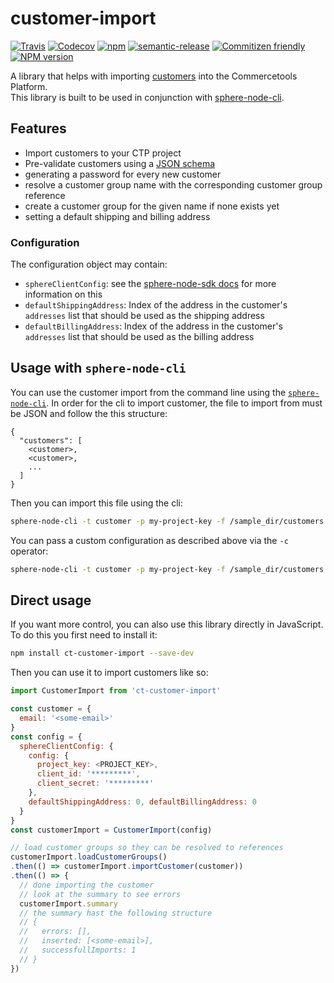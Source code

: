 # customer-import

[![Travis][travis-badge]][travis-url]
[![Codecov][codecov-badge]][codecov-url]
[![npm][npm-lic-badge]][npm-lic-url]
[![semantic-release][semantic-release-badge]][semantic-release-url]
[![Commitizen friendly][commitizen-badge]][commitizen-url]
[![NPM version][npm-image]][npm-url]

A library that helps with importing [customers](http://dev.commercetools.com/http-api-projects-customers.html) into the Commercetools Platform.  
This library is built to be used in conjunction with [sphere-node-cli](https://github.com/sphereio/sphere-node-cli).

## Features
- Import customers to your CTP project
- Pre-validate customers using a [JSON schema](https://github.com/sphereio/customer-import/blob/master/src/schema.js)
- generating a password for every new customer
- resolve a customer group name with the corresponding customer group reference
- create a customer group for the given name if none exists yet
- setting a default shipping and billing address

### Configuration
The configuration object may contain:
- `sphereClientConfig`: see the [sphere-node-sdk docs](http://sphereio.github.io/sphere-node-sdk/) for more information on this
- `defaultShippingAddress`: Index of the address in the customer's `addresses` list that should be used as the shipping address
- `defaultBillingAddress`: Index of the address in the customer's `addresses` list that should be used as the billing address

## Usage with `sphere-node-cli`

You can use the customer import from the command line using the [`sphere-node-cli`](https://github.com/sphereio/sphere-node-cli).
In order for the cli to import customer, the file to import from must be JSON and follow the this structure:
```
{
  "customers": [
    <customer>,
    <customer>,
    ...
  ]
}
```
Then you can import this file using the cli:
```bash
sphere-node-cli -t customer -p my-project-key -f /sample_dir/customers.json
```
You can pass a custom configuration as described above via the `-c` operator:
```bash
sphere-node-cli -t customer -p my-project-key -f /sample_dir/customers.json -c '{ "defaultShippingAddress": 0, "defaultBillingAddress": 0 }'
```

## Direct usage

If you want more control, you can also use this library directly in JavaScript. To do this you first need to install it:
```bash
npm install ct-customer-import --save-dev
```
Then you can use it to import customers like so:
```js
import CustomerImport from 'ct-customer-import'

const customer = {
  email: '<some-email>'
}
const config = {
  sphereClientConfig: {
    config: {
      project_key: <PROJECT_KEY>,
      client_id: '*********',
      client_secret: '*********'
    },
    defaultShippingAddress: 0, defaultBillingAddress: 0
  }
}
const customerImport = CustomerImport(config)

// load customer groups so they can be resolved to references
customerImport.loadCustomerGroups()
.then(() => customerImport.importCustomer(customer))
.then(() => {
  // done importing the customer
  // look at the summary to see errors
  customerImport.summary
  // the summary hast the following structure
  // {
  //   errors: [],
  //   inserted: [<some-email>],
  //   successfullImports: 1
  // }
})
```

[travis-badge]: https://img.shields.io/travis/sphereio/customer-import.svg?style=flat-square
[travis-url]: https://travis-ci.org/sphereio/customer-import

[codecov-badge]: https://img.shields.io/codecov/c/github/sphereio/customer-import.svg?style=flat-square
[codecov-url]: https://codecov.io/github/sphereio/customer-import

[npm-lic-badge]: https://img.shields.io/npm/l/sphere-customer-import.svg?style=flat-square
[npm-lic-url]: http://spdx.org/licenses/MIT

[semantic-release-badge]: https://img.shields.io/badge/%20%20%F0%9F%93%A6%F0%9F%9A%80-semantic--release-e10079.svg?style=flat-square
[semantic-release-url]: https://github.com/semantic-release/semantic-release

[commitizen-badge]: https://img.shields.io/badge/commitizen-friendly-brightgreen.svg?style=flat-square
[commitizen-url]: http://commitizen.github.io/cz-cli/

[npm-url]: https://npmjs.org/package/sphere-customer-import
[npm-image]: http://img.shields.io/npm/v/sphere-customer-import.svg?style=flat-square
[npm-downloads-image]: https://img.shields.io/npm/dt/sphere-customer-import.svg?style=flat-square
